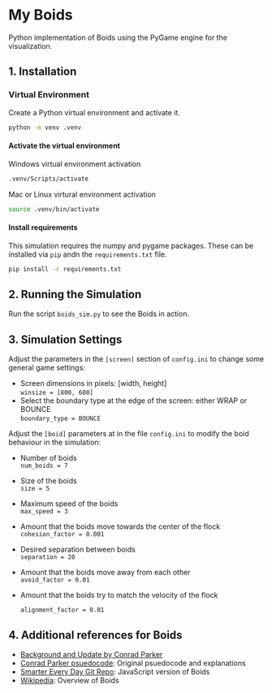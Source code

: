 # My Boids

Python implementation of Boids using the PyGame engine for the visualization.

## 1. Installation

### Virtual Environment

Create a Python virtual environment and activate it.

```bash
python -m venv .venv
```

#### Activate the virtual environment

Windows virtual environment activation

```bash
.venv/Scripts/activate
```

Mac or Linux virtural environment activation

```bash
source .venv/bin/activate
```

#### Install requirements

This simulation requires the numpy and pygame packages.  These can be installed via `pip` andn the `requirements.txt` file.

```bash
pip install -r requirements.txt
```

## 2. Running the Simulation

Run the script `boids_sim.py` to see the Boids in action.

## 3. Simulation Settings

Adjust the parameters in the `[screen]` section of `config.ini` to change some general game settings:

- Screen dimensions in pixels: [width, height]
    \
    `winsize = [800, 600]`
- Select the boundary type at the edge of the screen: either WRAP or BOUNCE
    \
    `boundary_type = BOUNCE`

Adjust the `[boid]` parameters at in the file `config.ini` to modify the boid behaviour in the simulation:

- Number of boids
    \
    `num_boids = 7`
- Size of the boids
    \
    `size = 5`
- Maximum speed of the boids
    \
    `max_speed = 3`
- Amount that the boids move towards the center of the flock
    \
    `cohesion_factor = 0.001`
- Desired separation between boids
    \
    `separation = 20`
- Amount that the boids move away from each other
    \
    `avoid_factor = 0.01`
- Amount that the boids try to match the velocity of the flock

    `alignment_factor = 0.01`

## 4. Additional references for Boids

- [Background and Update by Conrad Parker](http://www.red3d.com/cwr/boids/)
- [Conrad Parker psuedocode](http://www.kfish.org/boids/pseudocode.html): Original psuedocode and explanations
- [Smarter Every Day Git Repo](https://github.com/beneater/boids): JavaScript version of Boids
- [Wikipedia](https://en.wikipedia.org/wiki/Boids): Overview of Boids
